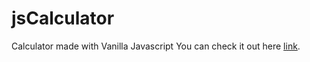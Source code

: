 # jsCalculator
Calculator made with Vanilla Javascript
You can check it out here [link](https://hernan-mele.github.io/jsCalculator/).
